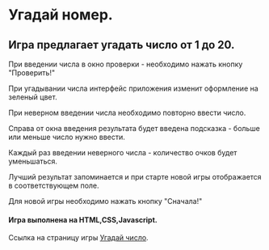 # Угадай номер.
## Игра предлагает угадать число от 1 до 20.

При введении числа в окно проверки - необходимо нажать кнопку "Проверить!"

При угадывании числа интерфейс приложения изменит оформление на зеленый цвет.

При неверном введении числа необходимо повторно ввести число.

Справа от окна введения результата будет введена подсказка - больше или меньше число нужно ввести.

Каждый раз введении неверного числа - количество очков будет уменьшаться.

Лучший результат запоминается и при старте новой игры отображается в соответствующем поле.

Для новой игры необходимо нажать кнопку "Сначала!"

#### Игра выполнена на HTML,CSS,Javascript.


Ссылка на страницу игры [Угадай число](https://straussjack.github.io/Guess-number/).



